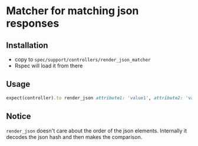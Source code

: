 # Matcher for matching json responses

## Installation

* copy to ```spec/support/controllers/render_json_matcher```
* Rspec will load it from there

## Usage

```ruby
expect(controller).to render_json attribute1: 'value1', attribute2: 'value2'
```

## Notice

```render_json``` doesn't care about the order of the json elements. Internally it decodes the json hash and then makes the comparison.
